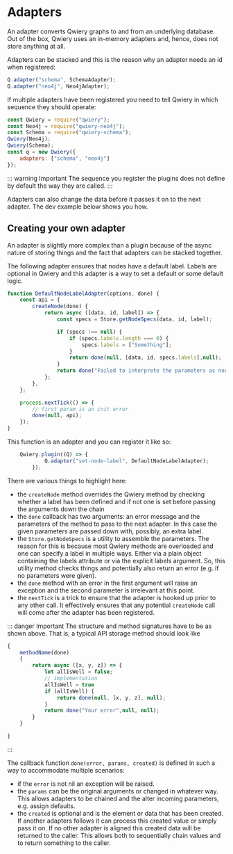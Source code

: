 # Adapters

An adapter converts Qwiery graphs to and from an underlying database. Out of the box, Qwiery uses an in-memory adapters and, hence, does not store anything at all. 

Adapters can be stacked and this is the reason why an adapter needs an id when registered:

```js
Q.adapter("schema", SchemaAdapter);
Q.adapter("neo4j", Neo4jAdapter);
```
If multiple adapters have been registered you need to tell Qwiery in which sequence they should operate:

```js
const Qwiery = require("qwiery");
const Neo4j = require("qwiery-neo4j");
const Schema = require("qwiery-schema");
Qwiery(Neo4j);
Qwiery(Schema);
const q = new Qwiery({
    adapters: ["schema", "neo4j"]
});
```

::: warning Important
The sequence you register the plugins does not define by default the way they are called.
:::

Adapters can also change the data before it passes it on to the next adapter. The dev example below shows you how.

## Creating your own adapter

An adapter is slightly more complex than a plugin because of the async nature of storing things and the fact that adapters can be stacked together.

The following adapter ensures that nodes have a default label. Labels are optional in Qwiery and this adapter is a way to set a default or some default logic.

```js
function DefaultNodeLabelAdapter(options, done) {
	const api = {		
		createNode(done) {
			return async ([data, id, label]) => {
				const specs = Store.getNodeSpecs(data, id, label);

				if (specs !== null) {
					if (specs.labels.length === 0) {
						specs.labels = ["Something"];
					}
					return done(null, [data, id, specs.labels],null);
				}
				return done("Failed to interprete the parameters as node specs.", [data, id, specs.labels], null);
			};
		},
	};

	process.nextTick(() => {
		// first param is an init error
		done(null, api);
	});
}
```
This function is an adapter and you can register it like so:
```js
	Qwiery.plugin((Q) => {
			Q.adapter("set-node-label", DefaultNodeLabelAdapter);
		});
```

There are various things to highlight here:

- the `createNode` method overrides the Qwiery method by checking whether a label has been defined and if not one is set before passing the arguments down the chain
- the `done` callback has two arguments: an error message and the parameters of the method to pass to the next adapter. In this case the given parameters are passed down with, possibly, an extra label.
- the `Store.getNodeSpecs` is a utility to assemble the parameters. The reason for this is because most Qwiery methods are overloaded and one can specify a label in multiple ways. Either via a plain object containing the labels attribute or via the explicit labels argument. So, this utility method checks things and potentially also return an error (e.g. if no parameters were given).
- the `done` method with an error in the first argument will raise an exception and the second parameter is irrelevant at this point.
- the `nextTick` is a trick to ensure that the adapter is hooked up prior to any other call. It effectively ensures that any potential `createNode` call will come after the adapter has been registered.

::: danger Important
The structure and method signatures have to be as shown above. That is, a typical API storage method should look like
```js
{
    methodName(done)
    {
        return async ([x, y, z]) => {
            let allIsWell = false;
            // implementation
            allIsWell = true
            if (allIsWell) {
                return done(null, [x, y, z], null);
            }
            return done("Your error",null, null);
        }
    }

}
```
:::

The callback function `done(error, params, created)` is defined in such a way to accommodate multiple scenarios:

- if the `error` is not nil an exception will be raised.
- the `params` can be the original arguments or changed in whatever way. This allows adapters to be chained and the alter incoming parameters, e.g. assign defaults.
- the `created` is optional and is the element or data that has been created. If another adapters follows it can process this created value or simply pass it on. If no other adapter is aligned this created data will be returned to the caller. This allows both to sequentially chain values and to return something to the caller. 
